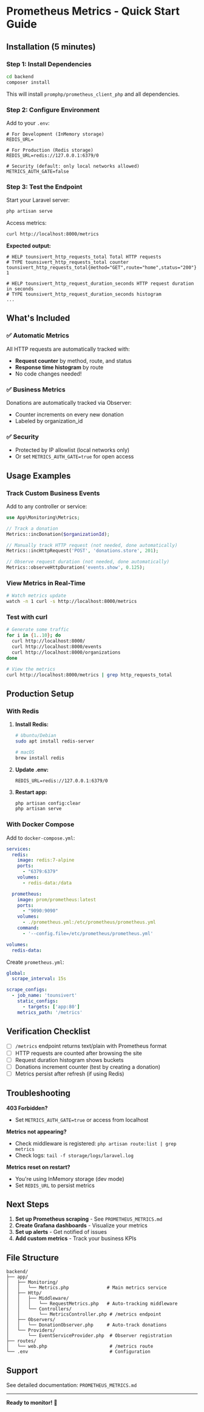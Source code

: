 # Prometheus Metrics - Quick Start Guide

## Installation (5 minutes)

### Step 1: Install Dependencies
```bash
cd backend
composer install
```

This will install `promphp/prometheus_client_php` and all dependencies.

### Step 2: Configure Environment
Add to your `.env`:

```env
# For Development (InMemory storage)
REDIS_URL=

# For Production (Redis storage)
REDIS_URL=redis://127.0.0.1:6379/0

# Security (default: only local networks allowed)
METRICS_AUTH_GATE=false
```

### Step 3: Test the Endpoint
Start your Laravel server:
```bash
php artisan serve
```

Access metrics:
```bash
curl http://localhost:8000/metrics
```

**Expected output:**
```
# HELP tounsivert_http_requests_total Total HTTP requests
# TYPE tounsivert_http_requests_total counter
tounsivert_http_requests_total{method="GET",route="home",status="200"} 1

# HELP tounsivert_http_request_duration_seconds HTTP request duration in seconds
# TYPE tounsivert_http_request_duration_seconds histogram
...
```

## What's Included

### ✅ Automatic Metrics
All HTTP requests are automatically tracked with:
- **Request counter** by method, route, and status
- **Response time histogram** by route
- No code changes needed!

### ✅ Business Metrics
Donations are automatically tracked via Observer:
- Counter increments on every new donation
- Labeled by organization_id

### ✅ Security
- Protected by IP allowlist (local networks only)
- Or set `METRICS_AUTH_GATE=true` for open access

## Usage Examples

### Track Custom Business Events

Add to any controller or service:

```php
use App\Monitoring\Metrics;

// Track a donation
Metrics::incDonation($organizationId);

// Manually track HTTP request (not needed, done automatically)
Metrics::incHttpRequest('POST', 'donations.store', 201);

// Observe request duration (not needed, done automatically)
Metrics::observeHttpDuration('events.show', 0.125);
```

### View Metrics in Real-Time

```bash
# Watch metrics update
watch -n 1 curl -s http://localhost:8000/metrics
```

### Test with curl

```bash
# Generate some traffic
for i in {1..10}; do
  curl http://localhost:8000/
  curl http://localhost:8000/events
  curl http://localhost:8000/organizations
done

# View the metrics
curl http://localhost:8000/metrics | grep http_requests_total
```

## Production Setup

### With Redis

1. **Install Redis:**
   ```bash
   # Ubuntu/Debian
   sudo apt install redis-server
   
   # macOS
   brew install redis
   ```

2. **Update .env:**
   ```env
   REDIS_URL=redis://127.0.0.1:6379/0
   ```

3. **Restart app:**
   ```bash
   php artisan config:clear
   php artisan serve
   ```

### With Docker Compose

Add to `docker-compose.yml`:

```yaml
services:
  redis:
    image: redis:7-alpine
    ports:
      - "6379:6379"
    volumes:
      - redis-data:/data

  prometheus:
    image: prom/prometheus:latest
    ports:
      - "9090:9090"
    volumes:
      - ./prometheus.yml:/etc/prometheus/prometheus.yml
    command:
      - '--config.file=/etc/prometheus/prometheus.yml'

volumes:
  redis-data:
```

Create `prometheus.yml`:
```yaml
global:
  scrape_interval: 15s

scrape_configs:
  - job_name: 'tounsivert'
    static_configs:
      - targets: ['app:80']
    metrics_path: '/metrics'
```

## Verification Checklist

- [ ] `/metrics` endpoint returns text/plain with Prometheus format
- [ ] HTTP requests are counted after browsing the site
- [ ] Request duration histogram shows buckets
- [ ] Donations increment counter (test by creating a donation)
- [ ] Metrics persist after refresh (if using Redis)

## Troubleshooting

**403 Forbidden?**
- Set `METRICS_AUTH_GATE=true` or access from localhost

**Metrics not appearing?**
- Check middleware is registered: `php artisan route:list | grep metrics`
- Check logs: `tail -f storage/logs/laravel.log`

**Metrics reset on restart?**
- You're using InMemory storage (dev mode)
- Set `REDIS_URL` to persist metrics

## Next Steps

1. **Set up Prometheus scraping** - See `PROMETHEUS_METRICS.md`
2. **Create Grafana dashboards** - Visualize your metrics
3. **Set up alerts** - Get notified of issues
4. **Add custom metrics** - Track your business KPIs

## File Structure

```
backend/
├── app/
│   ├── Monitoring/
│   │   └── Metrics.php              # Main metrics service
│   ├── Http/
│   │   ├── Middleware/
│   │   │   └── RequestMetrics.php   # Auto-tracking middleware
│   │   └── Controllers/
│   │       └── MetricsController.php # /metrics endpoint
│   ├── Observers/
│   │   └── DonationObserver.php     # Auto-track donations
│   └── Providers/
│       └── EventServiceProvider.php  # Observer registration
├── routes/
│   └── web.php                       # /metrics route
└── .env                              # Configuration
```

## Support

See detailed documentation: `PROMETHEUS_METRICS.md`

---

**Ready to monitor!** 🚀
